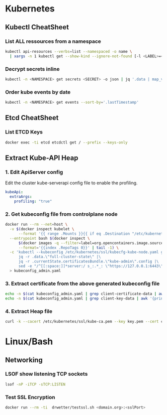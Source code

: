 # Kubernetes 

## Kubectl CheatSheet  

### List ALL ressources from a namespace  
```bash
kubectl api-resources --verbs=list --namespaced -o name \
  | xargs -n 1 kubectl get --show-kind --ignore-not-found [-l <LABEL>=<VALUE>] -n <NAMESPACE>  
```  

### Decrypt secrets inline  
```bash
kubectl -n <NAMESPACE> get secrets <SECRET> -o json | jq '.data | map_values(@base64d)'  
```  

### Order kube events by date  
```bash
kubectl -n <NAMESPACE> get events --sort-by='.lastTimestamp'  
```  

## Etcd CheatSheet

### List ETCD Keys  
```bash
docker exec -ti etcd etcdctl get / --prefix --keys-only  
```  

## Extract Kube-API Heap
### 1. Edit ApiServer config
Edit the cluster kube-serverapi config file to enable the profiling.
```yaml
kubeApi:
  extraArgs:
    profiling: "true"
```

### 2. Get kubeconfig file from controlplane node
```bash
docker run --rm --net=host \
  -v $(docker inspect kubelet \
      --format '{{ range .Mounts }}{{ if eq .Destination "/etc/kubernetes" }}{{ .Source }}{{ end }}{{ end }}')/ssl:/etc/kubernetes/ssl:ro \
  --entrypoint bash $(docker inspect \
      $(docker images -q --filter=label=org.opencontainers.image.source=https://github.com/rancher/hyperkube.git) \
      --format='{{index .RepoTags 0}}' | tail -1) \
  -c 'kubectl --kubeconfig /etc/kubernetes/ssl/kubecfg-kube-node.yaml get configmap -n kube-system full-cluster-state -o json |\
      jq -r .data.\"full-cluster-state\" |\
      jq -r .currentState.certificatesBundle.\"kube-admin\".config |\
      sed -e "/^[[:space:]]*server:/ s_:.*_: \"https://127.0.0.1:6443\"_"' \
  > kubeconfig_admin.yaml
```

### 3. Extract certificate from the above generated kubeconfig file
```bash
echo -n $(cat kubeconfig_admin.yaml | grep client-certificate-data | awk '{print $2}') | base64 -d > cert.pem
echo -n $(cat kubeconfig_admin.yaml | grep client-key-data | awk '{print $2}') | base64 -d > key.pem
```

### 4. Extract Heap file
```bash
curl -k --cacert /etc/kubernetes/ssl/kube-ca.pem --key key.pem --cert cert.pem https://localhost:6443/debug/pprof/heap -o heap
```  

# Linux/Bash  

## Networking  

### LSOF show listening TCP sockets  
```bash
lsof -nP -iTCP -sTCP:LISTEN  
```  

### Test SSL Encryption  
```bash
docker run --rm -ti  drwetter/testssl.sh <domain.org>:<sslPort>
```  
